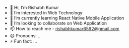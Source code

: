 - 👋 Hi, I’m Rishabh Kumar
- 👀 I’m interested in Web Technology
- 🌱 I’m currently learning  React Native Mobile Application
- 💞️ I’m looking to collaborate on Web Application
- 📫 How to reach me - rishabhkumar6592@gmail.com
- 😄 Pronouns: ...
- ⚡ Fun fact: ...

<!---
rishabh6592/rishabh6592 is a ✨ special ✨ repository because its `README.md` (this file) appears on your GitHub profile.
You can click the Preview link to take a look at your changes.
--->
